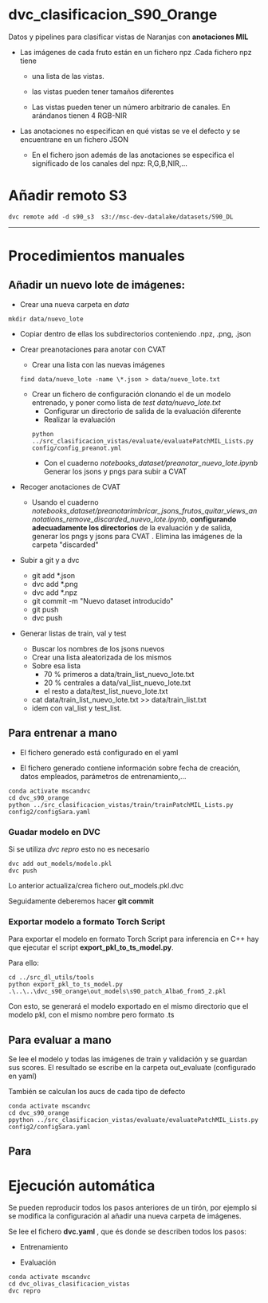 

# dvc_clasificacion_S90_Orange

Datos y pipelines para clasificar vistas de Naranjas con **anotaciones MIL**

* Las imágenes de cada fruto están en un fichero npz .Cada fichero npz tiene 
  * una lista de las vistas.

  * las vistas pueden tener tamaños diferentes

  * Las vistas pueden tener un número arbitrario de canales. En arándanos tienen 4 RGB-NIR

* Las anotaciones no especifican en qué vistas se ve el defecto y se encuentrane en un fichero JSON
  * En el fichero json además de las anotaciones se especifica el significado de los canales del npz: R,G,B,NIR,...





# Añadir remoto S3
```
dvc remote add -d s90_s3  s3://msc-dev-datalake/datasets/S90_DL
```




______________________________________________________

# Procedimientos manuales

## Añadir un nuevo lote de imágenes:

* Crear una nueva carpeta en *data* 
```
mkdir data/nuevo_lote
```

* Copiar dentro de ellas los subdirectorios conteniendo .npz, .png, .json

* Crear preanotaciones para anotar con CVAT

  * Crear una lista con las nuevas imágenes
  ```
  find data/nuevo_lote -name \*.json > data/nuevo_lote.txt
  ```
  * Crear un fichero de configuración clonando el de un modelo entrenado, y poner como lista de *test* *data/nuevo_lote.txt*
    * Configurar un directorio de salida de la evaluación diferente
    * Realizar la evaluación
    ```
    python ../src_clasificacion_vistas/evaluate/evaluatePatchMIL_Lists.py config/config_preanot.yml
    ```
    * Con el cuaderno *notebooks_dataset/preanotar_nuevo_lote.ipynb* Generar los jsons y pngs para subir a CVAT


* Recoger anotaciones de CVAT
    * Usando el cuaderno *notebooks_dataset/preanotarimbricar_jsons_frutos_quitar_views_annotations_remove_discarded_nuevo_lote.ipynb*, **configurando adecuadamente los directorios** de la evaluación y de salida, generar los pngs y jsons para CVAT . Elimina las imágenes de la carpeta "discarded"

* Subir a git y a dvc
  * git add *.json
  * dvc add *.png
  * dvc add *.npz
  * git commit -m "Nuevo dataset introducido"
  * git push
  * dvc push

* Generar listas de train, val y test
  * Buscar los nombres de los jsons nuevos
  * Crear una lista aleatorizada de los mismos
  * Sobre esa lista
    * 70 % primeros a data/train_list_nuevo_lote.txt
    * 20 % centrales a data/val_list_nuevo_lote.txt
    * el resto a data/test_list_nuevo_lote.txt
  * cat data/train_list_nuevo_lote.txt >> data/train_list.txt
  * idem con val_list y test_list.
## Para entrenar a mano

* El fichero generado está configurado en el yaml

* El fichero generado contiene información sobre fecha de creación, datos empleados, parámetros de entrenamiento,...


```
conda activate mscandvc
cd dvc_s90_orange
python ../src_clasificacion_vistas/train/trainPatchMIL_Lists.py config2/configSara.yaml
```

### Guadar modelo en DVC

Si se utiliza *dvc repro* esto no es necesario

```
dvc add out_models/modelo.pkl
dvc push
```

Lo anterior actualiza/crea fichero out_models.pkl.dvc

Seguidamente deberemos hacer **git commit**

### Exportar modelo a formato Torch Script

Para exportar el modelo en formato Torch Script para inferencia en C++ hay que
ejecutar el script **export_pkl_to_ts_model.py**.

Para ello:

```
cd ../src_dl_utils/tools
python export_pkl_to_ts_model.py .\..\..\dvc_s90_orange\out_models\s90_patch_Alba6_from5_2.pkl
```
Con esto, se generará el modelo exportado en el mismo directorio que el modelo pkl, con el mismo nombre pero formato .ts

## Para evaluar a mano

Se lee el modelo y todas las imágenes de train y validación y se guardan sus scores.
El resultado se escribe en la carpeta out_evaluate (configurado en yaml)

También se calculan los aucs de cada tipo de defecto

```
conda activate mscandvc
cd dvc_s90_orange
ppython ../src_clasificacion_vistas/evaluate/evaluatePatchMIL_Lists.py config2/configSara.yaml
```








## Para 

# Ejecución automática

Se pueden reproducir todos los pasos anteriores de un tirón, por ejemplo si se modifica la configuración al añadir una nueva carpeta de imágenes.

Se lee el fichero **dvc.yaml** , que és donde se describen todos los pasos:


* Entrenamiento

* Evaluación



```
conda activate mscandvc
cd dvc_olivas_clasificacion_vistas
dvc repro
```



